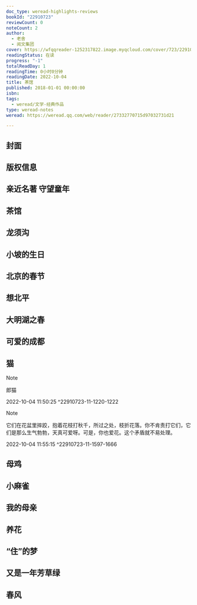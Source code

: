 ```yaml
---
doc_type: weread-highlights-reviews
bookId: "22910723"
reviewCount: 0
noteCount: 2
author:
  - 老舍
  - 阅文集团
cover: https://wfqqreader-1252317822.image.myqcloud.com/cover/723/22910723/t7_22910723.jpg
readingStatus: 在读
progress: "-1"
totalReadDay: 1
readingTime: 0小时0分钟
readingDate: 2022-10-04
title: 茶馆
published: 2018-01-01 00:00:00
isbn: 
tags:
  - weread/文学-经典作品
type: weread-notes
weread: https://weread.qq.com/web/reader/27332770715d97032731d21

---
```



## 封面

## 版权信息

## 亲近名著 守望童年

## 茶馆

## 龙须沟

## 小坡的生日

## 北京的春节

## 想北平

## 大明湖之春

## 可爱的成都

## 猫

> [!NOTE] 
> 郎猫
> 
> 2022-10-04 11:50:25 ^22910723-11-1220-1222

> [!NOTE] 
> 它们在花盆里摔跤，抱着花枝打秋千，所过之处，枝折花落。你不肯责打它们，它们是那么生气勃勃，天真可爱呀。可是，你也爱花。这个矛盾就不易处理。
> 
> 2022-10-04 11:55:15 ^22910723-11-1597-1666

## 母鸡

## 小麻雀

## 我的母亲

## 养花

## “住”的梦

## 又是一年芳草绿

## 春风

